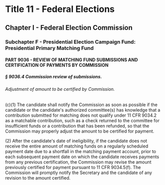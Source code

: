 
# Title 11 - Federal Elections
## Chapter I - Federal Election Commission
### Subchapter F - Presidential Election Campaign Fund: Presidential Primary Matching Fund
#### PART 9036 - REVIEW OF MATCHING FUND SUBMISSIONS AND CERTIFICATION OF PAYMENTS BY COMMISSION
##### § 9036.4 Commission review of submissions.
###### Adjustment of amount to be certified by Commission.

(c)(1) The candidate shall notify the Commission as soon as possible if the candidate or the candidate's authorized committee(s) has knowledge that a contribution submitted for matching does not qualify under 11 CFR 9034.2 as a matchable contribution, such as a check returned to the committee for insufficient funds or a contribution that has been refunded, so that the Commission may properly adjust the amount to be certified for payment.

(2) After the candidate's date of ineligibility, if the candidate does not receive the entire amount of matching funds on a regularly scheduled payment date due to a shortfall in the matching payment account, prior to each subsequent payment date on which the candidate receives payments from any previous certification, the Commission may revise the amount previously certified for payment pursuant to 11 CFR 9034.5(f). The Commission will promptly notify the Secretary and the candidate of any revision to the amount certified.
